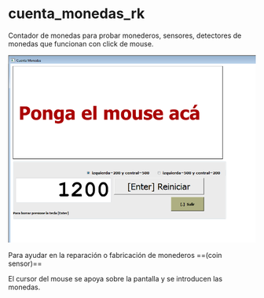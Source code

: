 # cuenta_monedas_rk
Contador de monedas para probar monederos, sensores, detectores de monedas que funcionan con click de mouse.

![Captura de pantalla](https://github.com/andolon/cuenta_monedas_rk/blob/master/captura.png?raw=true)

Para ayudar en la reparación o fabricación de monederos ==(coin sensor)==

El cursor del mouse se apoya sobre la pantalla y se introducen las monedas.
